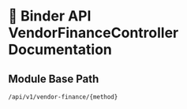 # 📘 Binder API VendorFinanceController Documentation

## Module Base Path
`/api/v1/vendor-finance/{method}`

